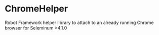 # ChromeHelper
Robot Framework helper library to attach to an already running Chrome browser for Seleminum >4.1.0

